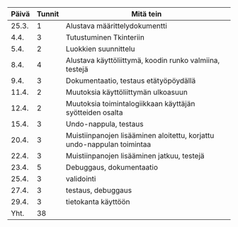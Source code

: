 | Päivä | Tunnit | Mitä tein                      |
| ----- | ------ | -------------------------------|
| 25.3. | 1      | Alustava määrittelydokumentti  |
| 4.4.  | 3      | Tutustuminen Tkinteriin        |
| 5.4.  | 2      | Luokkien suunnittelu           |
| 8.4.  | 4      | Alustava käyttöliittymä, koodin runko valmiina, testejä |
| 9.4.  | 3      | Dokumentaatio, testaus etätyöpöydällä |
| 11.4. | 2      | Muutoksia käyttöliittymän ulkoasuun |
| 12.4. | 2      | Muutoksia toimintalogiikkaan käyttäjän syötteiden osalta |
| 15.4. | 3      | Undo-nappula, testaus |
| 20.4. | 3      | Muistiinpanojen lisääminen aloitettu, korjattu undo-nappulan toimintaa |
| 22.4. | 3      | Muistiinpanojen lisääminen jatkuu, testejä |
| 23.4. | 5      | Debuggaus, dokumentaatio |
| 25.4. | 3      | validointi |
| 27.4. | 3      | testaus, debuggaus |
| 29.4. | 3      | tietokanta käyttöön |
| Yht.  | 38 